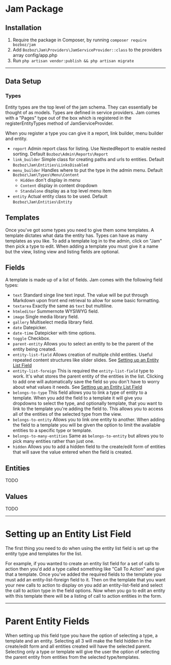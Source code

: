 # Jam Package

## Installation

1. Require the package in Composer, by running `composer require bozboz/jam`
2. Add `Bozboz\Jam\Providers\JamServiceProvider::class` to the providers array config/app.php
3. Run `php artisan vendor:publish && php artisan migrate` 

---

## Data Setup

### Types

Entity types are the top level of the jam schema. They can essentially be thought of as models. Types are defined in service providers. Jam comes with a "Pages" type out of the box which is registered in the registerEntityTypes method of JamServiceProvider.

When you register a type you can give it a report, link builder, menu builder and entity.

-   `report` Admin report class for listing. Use NestedReport to enable nested sorting. Default `Bozboz\Admin\Reports\Report`
-   `link_builder` Simple class for creating paths and urls to entities. Default `Bozboz\Jam\Entities\LinksDisabled`
-   `menu_builder` Handles where to put the type in the admin menu. Default `Bozboz\Jam\Types\Menu\Content`
    -   `Hidden` don't display in menu
    -   `Content` display in content dropdown
    -   `Standalone` display as a top level menu item
-   `entity` Actual entity class to be used. Default `Bozboz\Jam\Entities\Entity`

## Templates

Once you've got some types you need to give them some templates. A template dictates what data the entity has. Types can have as many templates as you like. To add a template log in to the admin, click on "Jam" then pick a type to edit. When adding a template you must give it a name but the view, listing view and listing fields are optional. 

## Fields

A template is made up of a list of fields. Jam comes with the following field types:

- `text` Standard singe line text input. The value will be put through Markdown upon front end retrieval to allow for some basic formatting.
- `textarea` Exactly the same as `text` but multiline.
- `htmleditor` Summernote WYSIWYG field.
- `image` Single media library field.
- `gallery` Multiselect media library field.
- `date` Datepicker.
- `date-time` Datepicker with time options.
- `toggle` Checkbox.
- `parent-entity` Allows you to select an entity to be the parent of the entity being created.
- `entity-list-field` Allows creation of multiple child entities. Useful repeated content structures like slider slides. See [Setting up an Entity List Field](#setting-up-an-entity-list-field)
- `entity-list-foreign` This is required the `entity-list-field` type to work. It's what stores the parent entity of the entities in the list. Clicking to add one will automatically save the field so you don't have to worry about what values it needs. See [Setting up an Entity List Field](#setting-up-an-entity-list-field)
- `belongs-to-type` This field allows you to link a type of entity to a template. When you add the field to a template it will give you dropdowns to select the type, and optionally template, that you want to link to the template you're adding the field to. This allows you to access all of the entities of the selected type from the view.
- `belongs-to-entity` Allows you to link one entity to another. When adding the field to a template you will be given the option to limit the available entities to a specific type or template.
- `belongs-to-many-entities` Same as `belongs-to-entity` but allows you to pick many entities rather than just one.
- `hidden` Allows you to add a hidden field to the create/edit form of entities that will save the value entered when the field is created. 

## Entities

TODO

## Values

TODO

---

# Setting up an Entity List Field

The first thing you need to do when using the entity list field is set up the entity type and templates for the list. 

For example, if you wanted to create an entity list field for a set of calls to action then you'd add a type called something like "Call To Action" and give that a template. Once you've added the required fields to the template you must add an entity-list-foreign field to it. Then on the template that you want your new calls to action to display on you add an entity-list-field and select the call to action type in the field options. Now when you go to edit an entity with this template there will be a listing of call to action entities in the form. 

---

# Parent Entity Fields

When setting up this field type you have the option of selecting a type, a template and an entity. Selecting all 3 will make the field hidden in the create/edit form and all entities created will have the selected parent. Selecting only a type or template will give the user the option of selecting the parent entity from entities from the selected type/templates.